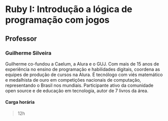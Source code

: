 # Ruby I: Introdução a lógica de programação com jogos

## Professor

### Guilherme Silveira

Guilherme co-fundou a Caelum, a Alura e o GUJ. Com mais de 15 anos de experiência no ensino de programação e habilidades digitais, coordena as equipes de produção de cursos na Alura. É tecnólogo com viés matemático e medalhista de ouro em competições nacionais de computação, representando o Brasil nos mundiais. Participante ativo da comunidade open source e de educação em tecnologia, autor de 7 livros da área.

#### Carga horária
> 12h